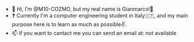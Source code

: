 - 👋 Hi, I’m @M10-COZMO, but my real name is Gianmarco!🥶
- ❓ Currently I'm a computer engineering student in Italy🇮🇹, and my main purpose here is to learn as much as possible✌️.
- 📫 if you want to cantact me you can send an email at: not available

<!---
M10-COZMO/M10-COZMO is a ✨ special ✨ repository because its `README.md` (this file) appears on your GitHub profile.
You can click the Preview link to take a look at your changes.
--->
